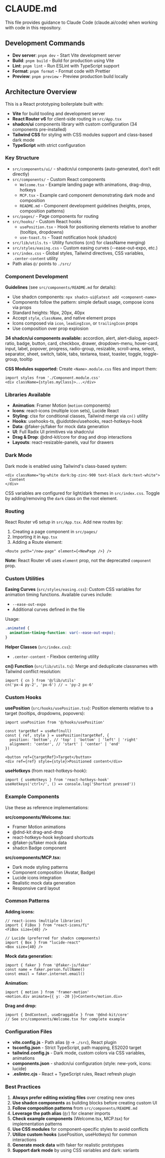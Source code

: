 # CLAUDE.md

This file provides guidance to Claude Code (claude.ai/code) when working with code in this repository.

## Development Commands

- **Dev server**: `pnpm dev` - Start Vite development server
- **Build**: `pnpm build` - Build for production using Vite
- **Lint**: `pnpm lint` - Run ESLint with TypeScript support
- **Format**: `pnpm format` - Format code with Prettier
- **Preview**: `pnpm preview` - Preview production build locally

## Architecture Overview

This is a React prototyping boilerplate built with:
- **Vite** for build tooling and development server
- **React Router v6** for client-side routing in `src/App.tsx`
- **shadcn/ui** components library with custom configuration (34 components pre-installed)
- **Tailwind CSS** for styling with CSS modules support and class-based dark mode
- **TypeScript** with strict configuration

### Key Structure

- `src/components/ui/` - shadcn/ui components (auto-generated, don't edit directly)
- `src/components/` - Custom React components
  - `Welcome.tsx` - Example landing page with animations, drag-drop, hotkeys
  - `MCP.tsx` - Example card component demonstrating dark mode and composition
  - `README.md` - Component development guidelines (heights, props, composition patterns)
- `src/pages/` - Page components for routing
- `src/hooks/` - Custom React hooks
  - `usePosition.tsx` - Hook for positioning elements relative to another (tooltips, dropdowns)
  - `use-toast.ts` - Toast notification hook (shadcn)
- `src/lib/utils.ts` - Utility functions (cn() for className merging)
- `src/styles/easing.css` - Custom easing curves (--ease-out-expo, etc.)
- `src/index.css` - Global styles, Tailwind directives, CSS variables, `.center-content` utility
- Path alias `@/` points to `./src/`

### Component Development

**Guidelines** (see `src/components/README.md` for details):
- Use shadcn components: `npx shadcn-ui@latest add <component-name>`
- Components follow the pattern: simple default usage, compose icons via props
- Standard heights: 16px, 20px, 40px
- Accept `style`, `className`, and native element props
- Icons composed via `icon`, `leadingIcon`, or `trailingIcon` props
- Use composition over prop explosion

**34 shadcn/ui components available:**
accordion, alert, alert-dialog, aspect-ratio, badge, button, card, checkbox, drawer, dropdown-menu, hover-card, input, label, popover, progress, radio-group, resizable, scroll-area, select, separator, sheet, switch, table, tabs, textarea, toast, toaster, toggle, toggle-group, tooltip

**CSS Modules supported:**
Create `<Name>.module.css` files and import them:
```tsx
import styles from './Component.module.css'
<div className={styles.myClass}>...</div>
```

### Libraries Available

- **Animation**: Framer Motion (`motion` components)
- **Icons**: react-icons (multiple icon sets), Lucide React
- **Styling**: clsx for conditional classes, Tailwind merge via `cn()` utility
- **Hooks**: usehooks-ts, @uidotdev/usehooks, react-hotkeys-hook
- **Data**: @faker-js/faker for mock data generation
- **UI**: Full Radix UI primitives via shadcn/ui
- **Drag & Drop**: @dnd-kit/core for drag and drop interactions
- **Layouts**: react-resizable-panels, vaul for drawers

### Dark Mode

Dark mode is enabled using Tailwind's class-based system:
```tsx
<div className="bg-white dark:bg-zinc-900 text-black dark:text-white">
  Content
</div>
```

CSS variables are configured for light/dark themes in `src/index.css`. Toggle by adding/removing the `dark` class on the root element.

### Routing

React Router v6 setup in `src/App.tsx`. Add new routes by:
1. Creating a page component in `src/pages/`
2. Importing it in `App.tsx`
3. Adding a Route element:
```tsx
<Route path="/new-page" element={<NewPage />} />
```

**Note:** React Router v6 uses `element` prop, not the deprecated `component` prop.

### Custom Utilities

**Easing Curves** (`src/styles/easing.css`):
Custom CSS variables for animation timing functions. Available curves include:
- `--ease-out-expo`
- Additional curves defined in the file

Usage:
```css
.animated {
  animation-timing-function: var(--ease-out-expo);
}
```

**Helper Classes** (`src/index.css`):
- `.center-content` - Flexbox centering utility

**cn() Function** (`src/lib/utils.ts`):
Merge and deduplicate classnames with Tailwind conflict resolution:
```tsx
import { cn } from '@/lib/utils'
cn('px-4 py-2', 'px-6') // → 'py-2 px-6'
```

### Custom Hooks

**usePosition** (`src/hooks/usePosition.tsx`):
Position elements relative to a target (tooltips, dropdowns, popovers):
```tsx
import usePosition from '@/hooks/usePosition'

const targetRef = useRef(null)
const { ref, style } = usePosition(targetRef, {
  position: 'bottom', // 'top' | 'bottom' | 'left' | 'right'
  alignment: 'center', // 'start' | 'center' | 'end'
})

<button ref={targetRef}>Target</button>
<div ref={ref} style={style}>Positioned content</div>
```

**useHotkeys** (from react-hotkeys-hook):
```tsx
import { useHotkeys } from 'react-hotkeys-hook'
useHotkeys('ctrl+/', () => console.log('Shortcut pressed'))
```

### Example Components

Use these as reference implementations:

**src/components/Welcome.tsx:**
- Framer Motion animations
- @dnd-kit drag-and-drop
- react-hotkeys-hook keyboard shortcuts
- @faker-js/faker mock data
- shadcn Badge component

**src/components/MCP.tsx:**
- Dark mode styling patterns
- Component composition (Avatar, Badge)
- Lucide icons integration
- Realistic mock data generation
- Responsive card layout

### Common Patterns

**Adding icons:**
```tsx
// react-icons (multiple libraries)
import { FiBox } from "react-icons/fi"
<FiBox size={40} />

// Lucide (preferred for shadcn components)
import { Box } from "lucide-react"
<Box size={40} />
```

**Mock data generation:**
```tsx
import { faker } from '@faker-js/faker'
const name = faker.person.fullName()
const email = faker.internet.email()
```

**Animation:**
```tsx
import { motion } from 'framer-motion'
<motion.div animate={{ y: -20 }}>Content</motion.div>
```

**Drag and drop:**
```tsx
import { DndContext, useDraggable } from '@dnd-kit/core'
// See src/components/Welcome.tsx for complete example
```

### Configuration Files

- **vite.config.js** - Path alias (`@` → `./src`), React plugin
- **tsconfig.json** - Strict TypeScript, path mapping, ES2020 target
- **tailwind.config.js** - Dark mode, custom colors via CSS variables, animations
- **components.json** - shadcn/ui configuration (style: new-york, icons: lucide)
- **.eslintrc.cjs** - React + TypeScript rules, React refresh plugin

### Best Practices

1. **Always prefer editing existing files** over creating new ones
2. **Use shadcn components** as building blocks before creating custom UI
3. **Follow composition patterns** from `src/components/README.md`
4. **Leverage the path alias** (`@/`) for cleaner imports
5. **Check example components** (Welcome.tsx, MCP.tsx) for implementation patterns
6. **Use CSS modules** for component-specific styles to avoid conflicts
7. **Utilize custom hooks** (usePosition, useHotkeys) for common interactions
8. **Generate mock data** with faker for realistic prototypes
9. **Support dark mode** by using CSS variables and dark: variants
